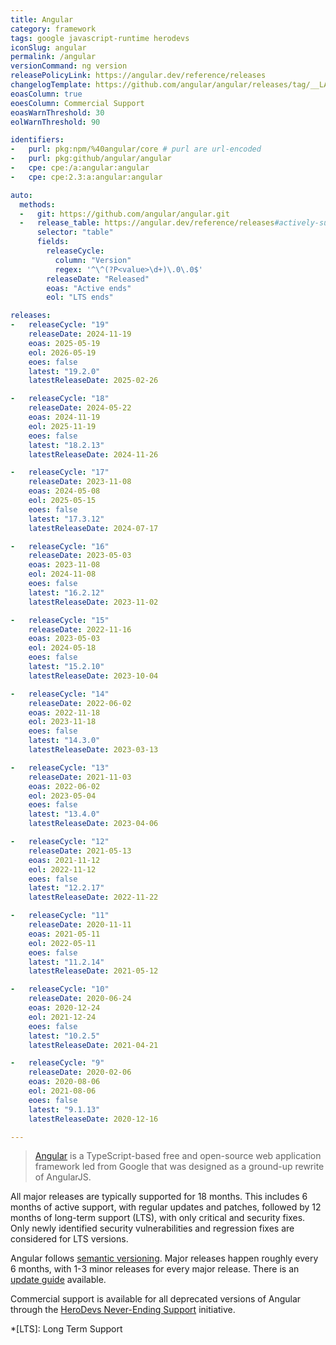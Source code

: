 ```yaml
---
title: Angular
category: framework
tags: google javascript-runtime herodevs
iconSlug: angular
permalink: /angular
versionCommand: ng version
releasePolicyLink: https://angular.dev/reference/releases
changelogTemplate: https://github.com/angular/angular/releases/tag/__LATEST__
eoasColumn: true
eoesColumn: Commercial Support
eoasWarnThreshold: 30
eolWarnThreshold: 90

identifiers:
-   purl: pkg:npm/%40angular/core # purl are url-encoded
-   purl: pkg:github/angular/angular
-   cpe: cpe:/a:angular:angular
-   cpe: cpe:2.3:a:angular:angular

auto:
  methods:
  -   git: https://github.com/angular/angular.git
  -   release_table: https://angular.dev/reference/releases#actively-supported-versions
      selector: "table"
      fields:
        releaseCycle:
          column: "Version"
          regex: '^\^(?P<value>\d+)\.0\.0$'
        releaseDate: "Released"
        eoas: "Active ends"
        eol: "LTS ends"

releases:
-   releaseCycle: "19"
    releaseDate: 2024-11-19
    eoas: 2025-05-19
    eol: 2026-05-19
    eoes: false
    latest: "19.2.0"
    latestReleaseDate: 2025-02-26

-   releaseCycle: "18"
    releaseDate: 2024-05-22
    eoas: 2024-11-19
    eol: 2025-11-19
    eoes: false
    latest: "18.2.13"
    latestReleaseDate: 2024-11-26

-   releaseCycle: "17"
    releaseDate: 2023-11-08
    eoas: 2024-05-08
    eol: 2025-05-15
    eoes: false
    latest: "17.3.12"
    latestReleaseDate: 2024-07-17

-   releaseCycle: "16"
    releaseDate: 2023-05-03
    eoas: 2023-11-08
    eol: 2024-11-08
    eoes: false
    latest: "16.2.12"
    latestReleaseDate: 2023-11-02

-   releaseCycle: "15"
    releaseDate: 2022-11-16
    eoas: 2023-05-03
    eol: 2024-05-18
    eoes: false
    latest: "15.2.10"
    latestReleaseDate: 2023-10-04

-   releaseCycle: "14"
    releaseDate: 2022-06-02
    eoas: 2022-11-18
    eol: 2023-11-18
    eoes: false
    latest: "14.3.0"
    latestReleaseDate: 2023-03-13

-   releaseCycle: "13"
    releaseDate: 2021-11-03
    eoas: 2022-06-02
    eol: 2023-05-04
    eoes: false
    latest: "13.4.0"
    latestReleaseDate: 2023-04-06

-   releaseCycle: "12"
    releaseDate: 2021-05-13
    eoas: 2021-11-12
    eol: 2022-11-12
    eoes: false
    latest: "12.2.17"
    latestReleaseDate: 2022-11-22

-   releaseCycle: "11"
    releaseDate: 2020-11-11
    eoas: 2021-05-11
    eol: 2022-05-11
    eoes: false
    latest: "11.2.14"
    latestReleaseDate: 2021-05-12

-   releaseCycle: "10"
    releaseDate: 2020-06-24
    eoas: 2020-12-24
    eol: 2021-12-24
    eoes: false
    latest: "10.2.5"
    latestReleaseDate: 2021-04-21

-   releaseCycle: "9"
    releaseDate: 2020-02-06
    eoas: 2020-08-06
    eol: 2021-08-06
    eoes: false
    latest: "9.1.13"
    latestReleaseDate: 2020-12-16

---
```


> [Angular](https://angular.dev/) is a TypeScript-based free and open-source web application
> framework led from Google that was designed as a ground-up rewrite of AngularJS.

All major releases are typically supported for 18 months. This includes 6 months of active support,
with regular updates and patches, followed by 12 months of long-term support (LTS), with only
critical and security fixes. Only newly identified security vulnerabilities and regression fixes
are considered for LTS versions.

Angular follows [semantic versioning](https://semver.org). Major releases happen roughly every 6
months, with 1-3 minor releases for every major release. There is an
[update guide](https://angular.dev/update "Keeping your Angular projects up-to-date")
available.

Commercial support is available for all deprecated versions of Angular through the
[HeroDevs Never-Ending Support](https://www.herodevs.com/support/nes-angular) initiative.

*[LTS]: Long Term Support
